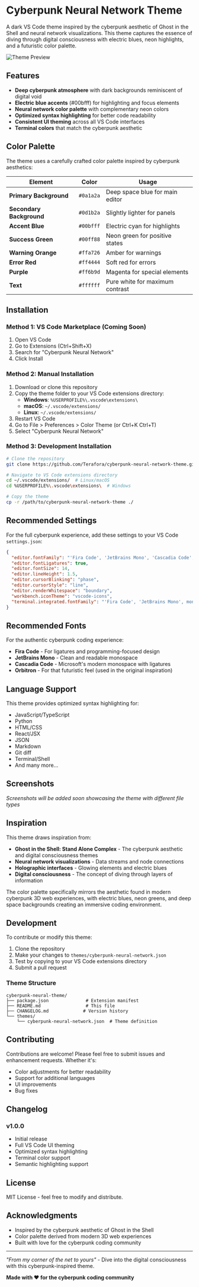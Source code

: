 # Cyberpunk Neural Network Theme

A dark VS Code theme inspired by the cyberpunk aesthetic of Ghost in the Shell and neural network visualizations. This theme captures the essence of diving through digital consciousness with electric blues, neon highlights, and a futuristic color palette.

![Theme Preview](https://img.shields.io/badge/VS%20Code-Theme-blue?style=for-the-badge&logo=visual-studio-code)

## Features

- **Deep cyberpunk atmosphere** with dark backgrounds reminiscent of digital void
- **Electric blue accents** (#00bfff) for highlighting and focus elements
- **Neural network color palette** with complementary neon colors
- **Optimized syntax highlighting** for better code readability
- **Consistent UI theming** across all VS Code interfaces
- **Terminal colors** that match the cyberpunk aesthetic

## Color Palette

The theme uses a carefully crafted color palette inspired by cyberpunk aesthetics:

| Element | Color | Usage |
|---------|-------|-------|
| **Primary Background** | `#0a1a2a` | Deep space blue for main editor |
| **Secondary Background** | `#0d1b2a` | Slightly lighter for panels |
| **Accent Blue** | `#00bfff` | Electric cyan for highlights |
| **Success Green** | `#00ff88` | Neon green for positive states |
| **Warning Orange** | `#ffa726` | Amber for warnings |
| **Error Red** | `#ff4444` | Soft red for errors |
| **Purple** | `#ff6b9d` | Magenta for special elements |
| **Text** | `#ffffff` | Pure white for maximum contrast |

## Installation

### Method 1: VS Code Marketplace (Coming Soon)
1. Open VS Code
2. Go to Extensions (Ctrl+Shift+X)
3. Search for "Cyberpunk Neural Network"
4. Click Install

### Method 2: Manual Installation
1. Download or clone this repository
2. Copy the theme folder to your VS Code extensions directory:
   - **Windows**: `%USERPROFILE%\.vscode\extensions\`
   - **macOS**: `~/.vscode/extensions/`
   - **Linux**: `~/.vscode/extensions/`
3. Restart VS Code
4. Go to File > Preferences > Color Theme (or Ctrl+K Ctrl+T)
5. Select "Cyberpunk Neural Network"

### Method 3: Development Installation
```bash
# Clone the repository
git clone https://github.com/Terafora/cyberpunk-neural-network-theme.git

# Navigate to VS Code extensions directory
cd ~/.vscode/extensions/  # Linux/macOS
cd %USERPROFILE%\.vscode\extensions\  # Windows

# Copy the theme
cp -r /path/to/cyberpunk-neural-network-theme ./
```

## Recommended Settings

For the full cyberpunk experience, add these settings to your VS Code `settings.json`:

```json
{
  "editor.fontFamily": "'Fira Code', 'JetBrains Mono', 'Cascadia Code', monospace",
  "editor.fontLigatures": true,
  "editor.fontSize": 14,
  "editor.lineHeight": 1.5,
  "editor.cursorBlinking": "phase",
  "editor.cursorStyle": "line",
  "editor.renderWhitespace": "boundary",
  "workbench.iconTheme": "vscode-icons",
  "terminal.integrated.fontFamily": "'Fira Code', 'JetBrains Mono', monospace"
}
```

## Recommended Fonts

For the authentic cyberpunk coding experience:
- **Fira Code** - For ligatures and programming-focused design
- **JetBrains Mono** - Clean and readable monospace
- **Cascadia Code** - Microsoft's modern monospace with ligatures
- **Orbitron** - For that futuristic feel (used in the original inspiration)

## Language Support

This theme provides optimized syntax highlighting for:
- JavaScript/TypeScript
- Python
- HTML/CSS
- React/JSX
- JSON
- Markdown
- Git diff
- Terminal/Shell
- And many more...

## Screenshots

*Screenshots will be added soon showcasing the theme with different file types*

## Inspiration

This theme draws inspiration from:
- **Ghost in the Shell: Stand Alone Complex** - The cyberpunk aesthetic and digital consciousness themes
- **Neural network visualizations** - Data streams and node connections
- **Holographic interfaces** - Glowing elements and electric blues
- **Digital consciousness** - The concept of diving through layers of information

The color palette specifically mirrors the aesthetic found in modern cyberpunk 3D web experiences, with electric blues, neon greens, and deep space backgrounds creating an immersive coding environment.

## Development

To contribute or modify this theme:

1. Clone the repository
2. Make your changes to `themes/cyberpunk-neural-network.json`
3. Test by copying to your VS Code extensions directory
4. Submit a pull request

### Theme Structure
```
cyberpunk-neural-theme/
├── package.json              # Extension manifest
├── README.md                 # This file
├── CHANGELOG.md             # Version history
└── themes/
    └── cyberpunk-neural-network.json  # Theme definition
```

## Contributing

Contributions are welcome! Please feel free to submit issues and enhancement requests. Whether it's:
- Color adjustments for better readability
- Support for additional languages
- UI improvements
- Bug fixes

## Changelog

### v1.0.0
- Initial release
- Full VS Code UI theming
- Optimized syntax highlighting
- Terminal color support
- Semantic highlighting support

## License

MIT License - feel free to modify and distribute.

## Acknowledgments

- Inspired by the cyberpunk aesthetic of Ghost in the Shell
- Color palette derived from modern 3D web experiences
- Built with love for the cyberpunk coding community

---

*"From my corner of the net to yours"* - Dive into the digital consciousness with this cyberpunk-inspired theme.

**Made with ❤️ for the cyberpunk coding community**

